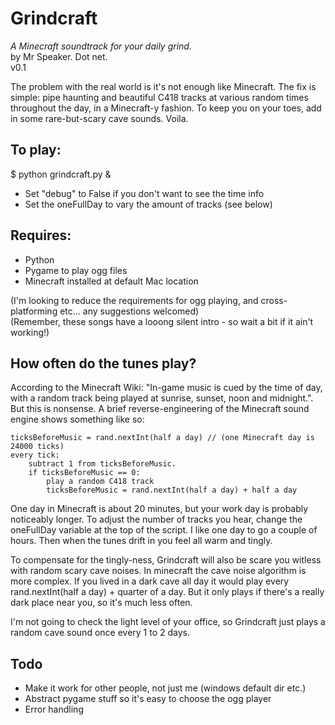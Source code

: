 # Grindcraft

*A Minecraft soundtrack for your daily grind.*  
by Mr Speaker. Dot net.  
v0.1  

The problem with the real world is it's not enough like Minecraft. The fix is simple: pipe haunting and beautiful C418 tracks at various random times throughout the day, in a Minecraft-y fashion. To keep you on your toes, add in some rare-but-scary cave sounds. Voila.

## To play:

$ python grindcraft.py &

* Set "debug" to False if you don't want to see the time info
* Set the oneFullDay to vary the amount of tracks (see below)

## Requires:

* Python
* Pygame to play ogg files
* Minecraft installed at default Mac location

(I'm looking to reduce the requirements for ogg playing, and cross-platforming etc... any suggestions welcomed)  
(Remember, these songs have a looong silent intro - so wait a bit if it ain't working!)

## How often do the tunes play?

According to the Minecraft Wiki: "In-game music is cued by the time of day, with a random track being played at sunrise, sunset, noon and midnight.". But this is nonsense. A brief reverse-engineering of the Minecraft sound engine shows something like so:

    ticksBeforeMusic = rand.nextInt(half a day) // (one Minecraft day is 24000 ticks)
    every tick:
        subtract 1 from ticksBeforeMusic.
        if ticksBeforeMusic == 0:
            play a random C418 track
            ticksBeforeMusic = rand.nextInt(half a day) + half a day

One day in Minecraft is about 20 minutes, but your work day is probably noticeably longer. To adjust the number of tracks you hear, change the oneFullDay variable at the top of the script. I like one day to go a couple of hours. Then when the tunes drift in you feel all warm and tingly.

To compensate for the tingly-ness, Grindcraft will also be scare you witless with random scary cave noises. In minecraft the cave noise algorithm is more complex. If you lived in a dark cave all day it would play every rand.nextInt(half a day) + quarter of a day. But it only plays if there's a really dark place near you, so it's much less often.

I'm not going to check the light level of your office, so Grindcraft just plays a random cave sound once every 1 to 2 days.

## Todo

* Make it work for other people, not just me (windows default dir etc.)
* Abstract pygame stuff so it's easy to choose the ogg player
* Error handling
